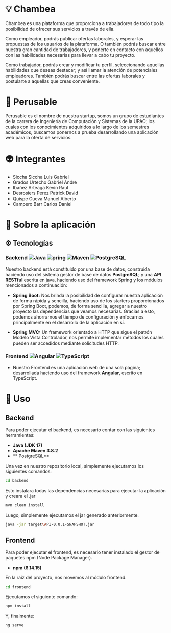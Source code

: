 #	:bulb:	 Chambea

Chambea es una plataforma que proporciona a trabajadores de todo tipo la posibilidad de ofrecer sus servicios a través de ella.

Como empleador, podrás publicar ofertas laborales, y esperar las propuestas de los usuarios de la plataforma. O también podrás buscar entre nuestra gran cantidad de trabajadores, y ponerte en contacto con aquellos con las habilidades necesarias para llevar a cabo tu proyecto.

Como trabajador, podrás crear y modificar tu perfil, seleccionando aquellas habilidades que deseas destacar; y así llamar la atención de potenciales empleadores. También podrás buscar entre las ofertas laborales y postularte a aquellas que creas conveniente.

# :thought_balloon: Perusable

Perusable es el nombre de nuestra startup, somos un grupo de estudiantes de la carrera de Ingeniería de Computación y Sistemas de la UPAO; los cuales con los conocimientos adquiridos a lo largo de los semestres académicos, buscamos ponernos a prueba desarrollando una aplicación web para la oferta de servicios.

#	:alien:	Integrantes

- Siccha Siccha Luis Gabriel
- Grados Urtecho Gabriel Andre
- Ibañez Arteaga Kevin Raul
- Desrosiers Perez Patrick David
- Quispe Cueva Manuel Alberto
- Campero Barr Carlos Daniel


#	:construction:	 Sobre la aplicación
##	:gear:	Tecnologías
### Backend ![Java](https://img.shields.io/badge/-java-E34A86?style=flat-square&logo=java) ![pring](https://img.shields.io/badge/-Spring-black?style=flat-square&logo=spring) ![Maven](https://img.shields.io/badge/-maven-C71A36?style=flat-square&logo=apache%20maven) ![PostgreSQL](https://img.shields.io/badge/-PostgreSQL-E34F26?style=flat-square&logo=postgresql)  
Nuestro backend está constituido por una base de datos, construida haciendo uso del sistema gestor de base de datos **PostgreSQL**; y una **API RESTful** escrita en java, haciendo uso del framework Spring y los módulos mencionados a continuación:
- **Spring Boot:** Nos brinda la posibilidad de configurar nuestra aplicación de forma rápida y sencilla, haciendo uso de los starters proporcionados por Spring Boot, podemos, de forma sencilla, agregar a nuestro proyecto las dependencias que veamos necesarias. Gracias a esto, podemos ahorrarnos el tiempo de configuración y enfocarnos principalmente en el desarrollo de la aplicación en sí.

- **Spring MVC:** Un framework orientado a HTTP que sigue el patrón Modelo Vista Controlador, nos permite implementar métodos los cuales pueden ser accedidos mediante solicitudes HTTP.

### Frontend ![Angular](https://img.shields.io/badge/-angular-C71A36?style=flat-square&logo=angular) ![TypeScript](https://img.shields.io/badge/-typescript-white?style=flat-square&logo=typescript)
- Nuestro Frontend es una aplicación web de una sola página; desarrollada haciendo uso del framework **Angular**, escrito en TypeScript.


#	:rocket:	Uso 
## Backend
Para poder ejecutar el backend, es necesario contar con las siguientes herramientas:
-	**Java (JDK 17)**
-	**Apache Maven 3.8.2**
-	** PostgreSQL**

Una vez en nuestro repositorio local, simplemente ejecutamos los siguientes comandos:
```bash
cd backend
```
Esto instalara todas las dependencias necesarias para ejecutar la aplicación y creara el .jar
```bash
mvn clean install
```
Luego, simplemente ejecutamos el jar generado anteriormente.
```bash
java -jar target\API-0.0.1-SNAPSHOT.jar
```
## Frontend
Para poder ejecutar el frontend, es necesario tener instalado el gestor de paquetes npm (Node Package Manager).

-	**npm (6.14.15)**

En la raíz del proyecto, nos movemos al módulo frontend.

```bash
cd frontend
```
Ejecutamos el siguiente comando:
```bash
npm install
```
Y, finalmente:
```bash
ng serve
```
